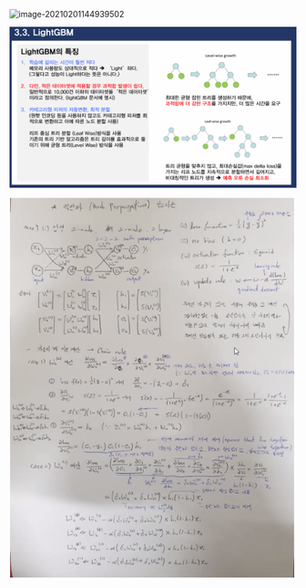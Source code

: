 





![image-20210201144939502](C:\Users\user\AppData\Roaming\Typora\typora-user-images\image-20210201144939502.png)









![image-20210201145023925](Boosting.assets/image-20210201145023925.png)



![image-20210201152405927](Boosting.assets/image-20210201152405927.png)